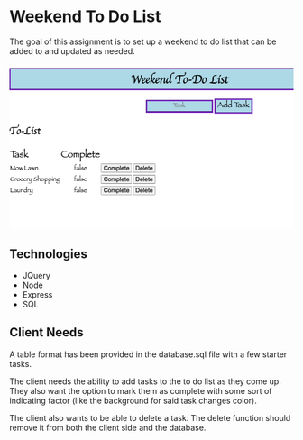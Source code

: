 # Weekend To Do List

The goal of this assignment is to set up a weekend to do list that can be added to and updated as needed. 

![Image](./wireframes/sqlToDoList.png)

Technologies
-----------
* JQuery
* Node
* Express
* SQL

## Client Needs

A table format has been provided in the database.sql file with a few starter tasks. 

The client needs the ability to add tasks to the to do list as they come up. They also want the option to mark them as complete with some sort of indicating factor (like the background for said task changes color).

The client also wants to be able to delete a task. The delete function should remove it from both the client side and the database.
